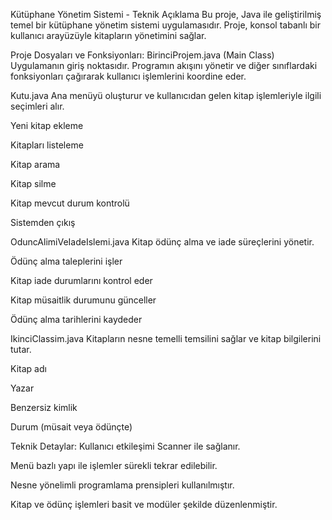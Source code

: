 Kütüphane Yönetim Sistemi - Teknik Açıklama
Bu proje, Java ile geliştirilmiş temel bir kütüphane yönetim sistemi uygulamasıdır. Proje, konsol tabanlı bir kullanıcı arayüzüyle kitapların yönetimini sağlar.

Proje Dosyaları ve Fonksiyonları:
BirinciProjem.java (Main Class)
Uygulamanın giriş noktasıdır. Programın akışını yönetir ve diğer sınıflardaki fonksiyonları çağırarak kullanıcı işlemlerini koordine eder.

Kutu.java
Ana menüyü oluşturur ve kullanıcıdan gelen kitap işlemleriyle ilgili seçimleri alır.

Yeni kitap ekleme

Kitapları listeleme

Kitap arama

Kitap silme

Kitap mevcut durum kontrolü

Sistemden çıkış

OduncAlimiVeIadeIslemi.java
Kitap ödünç alma ve iade süreçlerini yönetir.

Ödünç alma taleplerini işler

Kitap iade durumlarını kontrol eder

Kitap müsaitlik durumunu günceller

Ödünç alma tarihlerini kaydeder

IkinciClassim.java
Kitapların nesne temelli temsilini sağlar ve kitap bilgilerini tutar.

Kitap adı

Yazar

Benzersiz kimlik

Durum (müsait veya ödünçte)

Teknik Detaylar:
Kullanıcı etkileşimi Scanner ile sağlanır.

Menü bazlı yapı ile işlemler sürekli tekrar edilebilir.

Nesne yönelimli programlama prensipleri kullanılmıştır.

Kitap ve ödünç işlemleri basit ve modüler şekilde düzenlenmiştir.
